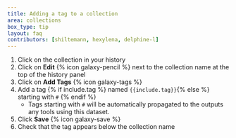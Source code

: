 ```yaml
---
title: Adding a tag to a collection
area: collections
box_type: tip
layout: faq
contributors: [shiltemann, hexylena, delphine-l]
---
```


1. Click on the collection in your history
2. Click on **Edit** {% icon galaxy-pencil %} next to the collection name at the top of the history panel
3. Click on **Add Tags** {% icon galaxy-tags %}
4. Add a tag {% if include.tag %} named `{{include.tag}}`{% else %} starting with `#` {% endif %}
   - Tags starting with `#` will be automatically propagated to the outputs any tools using this dataset.
5. Click **Save** {% icon galaxy-save %}
6. Check that the tag appears below the collection name

